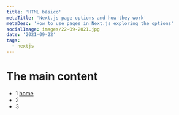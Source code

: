```yaml
---
title: 'HTML básico'
metaTitle: 'Next.js page options and how they work'
metaDesc: 'How to use pages in Next.js exploring the options'
socialImage: images/22-09-2021.jpg
date: '2021-09-22'
tags:
  - nextjs
---
```


# The main content

- 1 [home](./aula/aula-1)
- 2
- 3